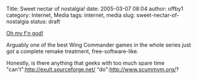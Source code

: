 Title: Sweet nectar of nostalgia!
date: 2005-03-07 08:04
author: offby1
category: Internet, Media
tags: internet, media
slug: sweet-nectar-of-nostalgia
status: draft

[Oh my f\'n god!](http://games.slashdot.org/article.pl?sid=05/03/07/1154252&tid=202&tid=156&tid=10)

Arguably one of the best Wing Commander games in the whole series just got a complete remake treatment, free-software-like.

Honestly, is there anything that geeks with too much spare time \"can\'t\":http://exult.sourceforge.net/ \"do\":http://www.scummvm.org/?

